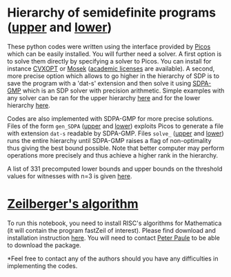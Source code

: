 # Hierarchy of semidefinite programs ([upper](https://github.com/plussoyeur/WitnessingWigNeg/tree/main/upper) and [lower](https://github.com/plussoyeur/WitnessingWigNeg/tree/main/lower))
These python codes were written using the interface provided by [Picos](https://picos-api.gitlab.io/picos/) which can be easily installed. You will further need a solver. A first option is to solve them directly by specifying a solver to Picos. You can install for instance [CVXOPT](https://cvxopt.org/) or [Mosek](https://www.mosek.com/) ([academic licenses](https://www.mosek.com/products/academic-licenses/) are available). A second, more precise option which allows to go higher in the hierarchy of SDP is to save the program with a 'dat-s' extension and then solve it using [SDPA-GMP](https://sourceforge.net/projects/sdpa/files/sdpa-gmp/) which is an SDP solver with precision arithmetic. Simple examples with any solver can be ran for the upper hierarchy [here](https://github.com/plussoyeur/WitnessingWigNeg/blob/main/upper/upperSDP.py) and for the lower hierarchy [here](https://github.com/plussoyeur/WitnessingWigNeg/blob/main/lower/lowerSDP.py). 

Codes are also implemented with SDPA-GMP for more precise solutions. Files of the form `gen_SDPA` ([upper](https://github.com/plussoyeur/WitnessingWigNeg/blob/main/upper/gen_SDPA_upper.py) and [lower](https://github.com/plussoyeur/WitnessingWigNeg/blob/main/lower/gen_SDPA_lower.py)) exploits Picos to generate a file with extension `dat-s` readable by SDPA-GMP. Files `solve_` ([upper](https://github.com/plussoyeur/WitnessingWigNeg/blob/main/upper/solve_upper.py) and [lower](https://github.com/plussoyeur/WitnessingWigNeg/blob/main/lower/solve_lower.py)) runs the entire hierarchy until SDPA-GMP raises a flag of non-optimality thus giving the best bound possible. Note that better computer may perform operations more precisely and thus achieve a higher rank in the hierarchy. 

A list of 331 precomputed lower bounds and upper bounds on the threshold values for witnesses with n=3 is given [here](https://github.com/plussoyeur/WitnessingWigNeg/blob/main/thresholdvalues_a1a2a3.txt).

# [Zeilberger's algorithm](https://github.com/plussoyeur/WitnessingWigNeg/blob/main/Zeilberger_implemenation_feasibility.nb)

To run this notebook, you need to install RISC's algorithms for Mathematica (it will contain the program fastZeil of interest). Please find download and installation instruction [here](https://www3.risc.jku.at/research/combinat/software/ergosum/installation.html#download). You will need to contact [Peter Paule](https://risc.jku.at/m/peter-paule/) to be able to download the package. 


*Feel free to contact any of the authors should you have any difficulties in implementing the codes.
